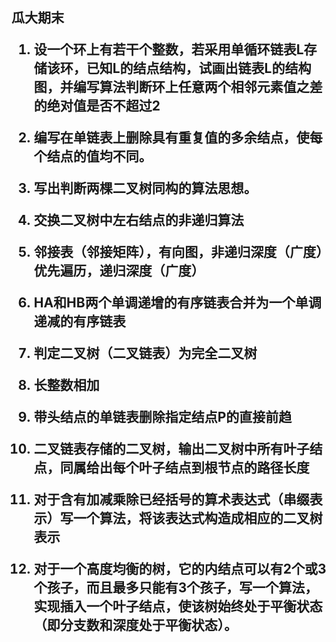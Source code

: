 <h2>瓜大期末

1. 设一个环上有若干个整数，若采用单循环链表L存储该环，已知L的结点结构，试画出链表L的结构图，并编写算法判断环上任意两个相邻元素值之差的绝对值是否不超过2

2. 编写在单链表上删除具有重复值的多余结点，使每个结点的值均不同。

3. 写出判断两棵二叉树同构的算法思想。

4. 交换二叉树中左右结点的非递归算法

5. 邻接表（邻接矩阵），有向图，非递归深度（广度）优先遍历，递归深度（广度）

6. HA和HB两个单调递增的有序链表合并为一个单调递减的有序链表

7. 判定二叉树（二叉链表）为完全二叉树

8. 长整数相加

9. 带头结点的单链表删除指定结点P的直接前趋

10. 二叉链表存储的二叉树，输出二叉树中所有叶子结点，同属给出每个叶子结点到根节点的路径长度

11. 对于含有加减乘除已经括号的算术表达式（串缀表示）写一个算法，将该表达式构造成相应的二叉树表示

12. 对于一个高度均衡的树，它的内结点可以有2个或3个孩子，而且最多只能有3个孩子，写一个算法，实现插入一个叶子结点，使该树始终处于平衡状态（即分支数和深度处于平衡状态）。